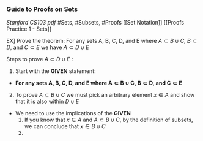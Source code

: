 ### Guide to Proofs on Sets
_Stanford CS103 pdf_
#Sets, #Subsets, #Proofs 
[[Set Notation]]
[[Proofs Practice 1 - Sets]]

EX] Prove the theorem: For any sets A, B, C, D, and E where $A \subset B \cup C,~B \subset D,~\text{and}~C \subset E$  we have $A \subset D \cup E$ 

Steps to prove $A \subset D \cup E$ :
1. Start with the __GIVEN__ statement: 
- __For any sets A, B, C, D, and E where $\mathbf{A \subset B \cup C,~B \subset D,~\text{and}~C \subset E}$__
2. To prove $A \subset B \cup C$ we must pick an arbitrary element $x \in A$ and show that it is also within $D \cup E$
- We need to use the implications of the __GIVEN__
	1. If you know that $x \in A$ and $A \subset B \cup C$, by the definition of subsets, we can conclude that $x \in B \cup C$ 
	2. 